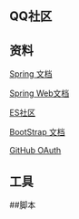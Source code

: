 ## QQ社区

## 资料
[Spring 文档](https://spring.io/)

[Spring Web文档](https://spring.io/guides/gs/serving-web-content/)

[ES社区](https://elasticsearch.cn/)

[BootStrap 文档](https://v3.bootcss.com/components/#navbar)

[GitHub OAuth](https://developer.github.com/apps/building-oauth-apps/creating-an-oauth-app/)

## 工具

##脚本
```sql

```